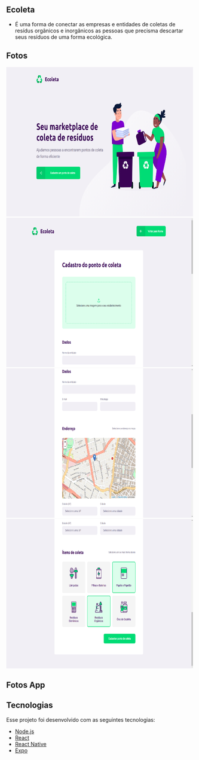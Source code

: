 ## Ecoleta
- É uma forma de conectar as empresas e entidades de coletas de resídus orgânicos e inorgânicos as pessoas que precisma descartar seus resíduos de uma forma ecológica.

## Fotos

<div>
  <img src="https://github.com/Fabriciocruzc/Ecoleta/blob/master/imgs/CadatroHome.png" width="500" height="400"/>
  <img src="https://github.com/Fabriciocruzc/Ecoleta/blob/master/imgs/Cad1.png" width="500" height="400"/>
  <img src="https://github.com/Fabriciocruzc/Ecoleta/blob/master/imgs/cad2.png" width="500" height="400" />
  <img src="https://github.com/Fabriciocruzc/Ecoleta/blob/master/imgs/cad3.png" width="500" height="400" />
</div>

## Fotos App

## Tecnologias
Esse projeto foi desenvolvido com as seguintes tecnologias:

- [Node.js](https://nodejs.org/en/)
- [React](https://reactjs.org)
- [React Native](https://facebook.github.io/react-native/)
- [Expo](https://expo.io/)
